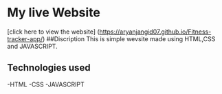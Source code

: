 # My live Website
[click here to view the website] (https://aryanjangid07.github.io/Fitness-tracker-app/)
##Discription 
This is simple wevsite made using HTML,CSS and JAVASCRIPT.
## Technologies used 
-HTML
-CSS
-JAVASCRIPT
